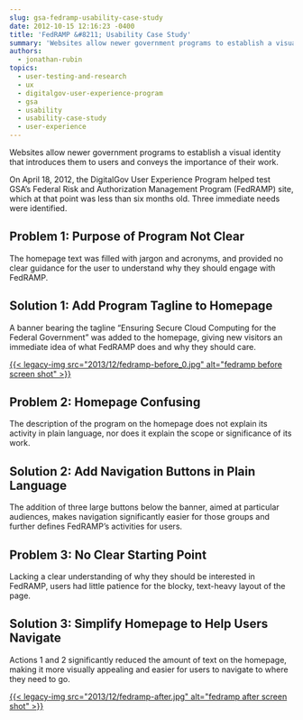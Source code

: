 ```yaml
---
slug: gsa-fedramp-usability-case-study
date: 2012-10-15 12:16:23 -0400
title: 'FedRAMP &#8211; Usability Case Study'
summary: 'Websites allow newer government programs to establish a visual identity that introduces them to users and conveys the importance of their work. On April 18, 2012, the DigitalGov User Experience Program helped test GSA&#8217;s Federal Risk and Authorization Management Program (FedRAMP) site, which at that point was less than six months old. Three immediate needs were'
authors:
  - jonathan-rubin
topics:
  - user-testing-and-research
  - ux
  - digitalgov-user-experience-program
  - gsa
  - usability
  - usability-case-study
  - user-experience
---
```


Websites allow newer government programs to establish a visual identity that introduces them to users and conveys the importance of their work.

On April 18, 2012, the DigitalGov User Experience Program helped test GSA&#8217;s Federal Risk and Authorization Management Program (FedRAMP) site, which at that point was less than six months old. Three immediate needs were identified.

## Problem 1: Purpose of Program Not Clear

The homepage text was filled with jargon and acronyms, and provided no clear guidance for the user to understand why they should engage with FedRAMP.

## Solution 1: Add Program Tagline to Homepage

A banner bearing the tagline “Ensuring Secure Cloud Computing for the Federal Government&#8221; was added to the homepage, giving new visitors an immediate idea of what FedRAMP does and why they should care.

[{{< legacy-img src="2013/12/fedramp-before_0.jpg" alt="fedramp before screen shot" >}}](https://s3.amazonaws.com/digitalgov/_legacy-img/2013/12/fedramp-before_0.jpg)

## Problem 2: Homepage Confusing

The description of the program on the homepage does not explain its activity in plain language, nor does it explain the scope or significance of its work.

## Solution 2: Add Navigation Buttons in Plain Language

The addition of three large buttons below the banner, aimed at particular audiences, makes navigation significantly easier for those groups and further defines FedRAMP’s activities for users.

## Problem 3: No Clear Starting Point

Lacking a clear understanding of why they should be interested in FedRAMP, users had little patience for the blocky, text-heavy layout of the page.

## Solution 3: Simplify Homepage to Help Users Navigate

Actions 1 and 2 significantly reduced the amount of text on the homepage, making it more visually appealing and easier for users to navigate to where they need to go.

[{{< legacy-img src="2013/12/fedramp-after.jpg" alt="fedramp after screen shot" >}}](https://s3.amazonaws.com/digitalgov/_legacy-img/2013/12/fedramp-after.jpg)

 

 

 